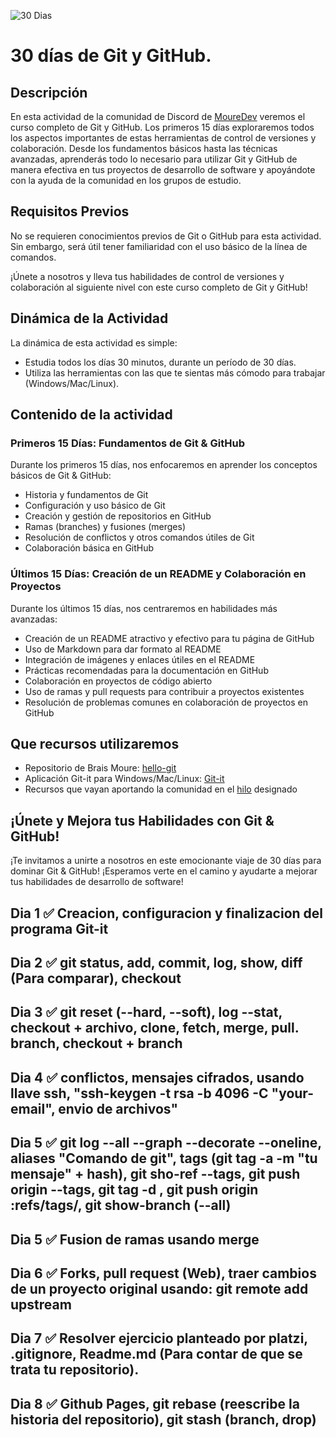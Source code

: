 
![30 Dias](https://github.com/kontroldev/30dias-git-github/assets/75795616/2361c075-218b-471a-9924-36be3867f6f4)

# 30 días de Git y GitHub.

## Descripción

En esta actividad de la comunidad de Discord de [MoureDev](https://discord.com/invite/mouredev) veremos el curso completo de Git y GitHub.
Los primeros 15 días exploraremos todos los aspectos importantes de estas herramientas de control de versiones y colaboración. Desde los fundamentos básicos hasta las técnicas avanzadas, aprenderás todo lo necesario para utilizar Git y GitHub de manera efectiva en tus proyectos de desarrollo de software y apoyándote con la ayuda de la comunidad en los grupos de estudio.

## Requisitos Previos

No se requieren conocimientos previos de Git o GitHub para esta actividad. Sin embargo, será útil tener familiaridad con el uso básico de la línea de comandos.

¡Únete a nosotros y lleva tus habilidades de control de versiones y colaboración al siguiente nivel con este curso completo de Git y GitHub!

## Dinámica de la Actividad

La dinámica de esta actividad es simple:

- Estudia todos los días 30 minutos, durante un período de 30 días.
- Utiliza las herramientas con las que te sientas más cómodo para trabajar (Windows/Mac/Linux).

## Contenido de la actividad

### Primeros 15 Días: Fundamentos de Git & GitHub

Durante los primeros 15 días, nos enfocaremos en aprender los conceptos básicos de Git & GitHub:

- Historia y fundamentos de Git
- Configuración y uso básico de Git
- Creación y gestión de repositorios en GitHub
- Ramas (branches) y fusiones (merges)
- Resolución de conflictos y otros comandos útiles de Git
- Colaboración básica en GitHub

### Últimos 15 Días: Creación de un README y Colaboración en Proyectos

Durante los últimos 15 días, nos centraremos en habilidades más avanzadas:

- Creación de un README atractivo y efectivo para tu página de GitHub
- Uso de Markdown para dar formato al README
- Integración de imágenes y enlaces útiles en el README
- Prácticas recomendadas para la documentación en GitHub
- Colaboración en proyectos de código abierto
- Uso de ramas y pull requests para contribuir a proyectos existentes
- Resolución de problemas comunes en colaboración de proyectos en GitHub

## Que recursos utilizaremos
- Repositorio de Brais Moure: [hello-git](https://github.com/mouredev/hello-git)
- Aplicación Git-it para Windows/Mac/Linux: [Git-it](https://github.com/jlord/git-it-electron)
- Recursos que vayan aportando la comunidad en el [hilo](https://discord.com/channels/729672926432985098/1221229403347095632)
 designado

## ¡Únete y Mejora tus Habilidades con Git & GitHub!

¡Te invitamos a unirte a nosotros en este emocionante viaje de 30 días para dominar Git & GitHub! ¡Esperamos verte en el camino y ayudarte a mejorar tus habilidades de desarrollo de software!


## Dia 1 ✅ Creacion, configuracion y finalizacion del programa Git-it
## Dia 2 ✅ git  status, add, commit, log, show, diff <codigo1> <codigo2> (Para comparar), checkout
## Dia 3 ✅ git  reset <version> (--hard, --soft), log --stat, checkout <version> + archivo, clone, fetch, merge, pull. branch, checkout + branch
## Dia 4 ✅ conflictos, mensajes cifrados, usando llave ssh, "ssh-keygen -t rsa -b 4096 -C "your-email", envio de archivos"
## Dia 5 ✅ git log --all --graph --decorate --oneline, aliases <comandoCustom> "Comando de git", tags (git tag -a <tagAPoner> -m "tu mensaje" + hash), git sho-ref --tags, git push origin --tags, git tag -d <tag>, git push origin :refs/tags/<tuTag>, git show-branch (--all)
## Dia 5 ✅ Fusion de ramas usando merge
## Dia 6 ✅ Forks, pull request (Web), traer cambios de un proyecto original usando: git remote add upstream <link>
## Dia 7 ✅ Resolver ejercicio planteado por platzi, .gitignore, Readme.md (Para contar de que se trata tu repositorio). 
## Dia 8 ✅ Github Pages, git rebase (reescribe la historia del repositorio), git stash (branch, drop)
